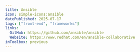 ```yaml
---
title: Ansible
icon: simple-icons:ansible
datePublished: 2025-07-17
tags: ["front-end", "frameworks"]
links:
  GitHub: https://github.com/ansible/ansible
  Website: https://www.redhat.com/en/ansible-collaborative
inToolbox: previous
---
```

